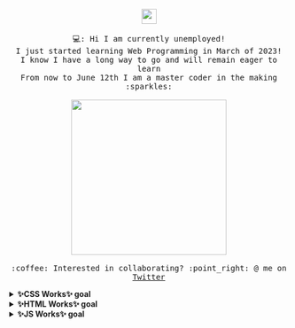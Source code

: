<p align="center">
  <img src="[spongebob coding gifhttps://media.tenor.com/tWD3GjJcoHgAAAAC/spongebob-computer.gif](https://media.tenor.com/tWD3GjJcoHgAAAAC/spongebob-computer.gif)" width="27px">
  <br><br>
  <samp>
    💻: Hi I am currently unemployed!
    <br>I just started learning Web Programming in March of 2023!
      <br>I know I have a long way to go and will remain eager to learn
    <br>From now to June 12th I am a master coder in the making :sparkles:<br><br>
    <img src="https://media.tenor.com/tWD3GjJcoHgAAAAC/spongebob-computer.gif" width="280px" align="center">
    <br><br>:coffee: Interested in collaborating? :point_right: @ me on <a href="https://twitter.com/CodeNameNoahH">Twitter</a>
  </samp>
</p>



<details>
  <summary><b> ✨CSS Works✨ goal</b></summary>
  Coming Soon!
</details>
<details>
  <summary><b> ✨HTML Works✨ goal</b></summary>
  Coming Soon!
</details>
<details>
  <summary><b> ✨JS Works✨ goal</b></summary>
  Coming Soon!
</details>

